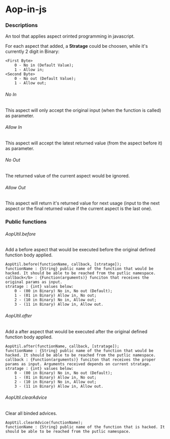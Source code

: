 Aop-in-js
=========

### Descriptions
An tool that applies aspect orinted programming in javascript.

For each aspect that added, a <b>Stratage</b> could be choosen, while it's currently 2 digit in Binary:

    <First Byte> 
        0 - No in (Default Value);
        1 - Allow in;
    <Second Byte> 
        0 - No out (Default Value);
        1 - Allow out;

###### No In

This aspect will only accept the original input (when the function is called) as parameter.

###### Allow In

This aspect will accept the latest returned value (from the aspect before it) as parameter.

###### No Out

The returned value of the current aspect would be ignored.

###### Allow Out

This aspect will return it's returned value for next usage (input to the next aspect or the final returned value if the current aspect is the last one).

### Public functions

###### AopUtil.before
Add a before aspect that would be executed before the original defined function body applied.
    
	AopUtil.before(functionName, callback, [stratage]);
    functionName : {String} public name of the function that would be hacked. It should be able to be reached from the putlic namespace.
    callback</b> : {Function(arguments)} funciton that receives the original params as input.
    stratage : {int} values below:
        0 - (00 in Binary) No in, No out (Default);
        1 - (01 in Binary) Allow in, No out;
        2 - (10 in Binary) No in, Allow out;
        3 - (11 in Binary) Allow in, Allow out.

###### AopUtil.after
Add a after aspect that would be executed after the original defined function body applied.
    
	AopUtil.after(functionName, callback, [stratage]);
    functionName : {String} public name of the function that would be hacked. It should be able to be reached from the putlic namespace.
    callback : {Function(arguments)} funciton that receives the proper params as input. Arguments received depends on current stratage.
    stratage : {int} values below:
        0 - (00 in Binary) No in, No out (Default);
        1 - (01 in Binary) Allow in, No out;
        2 - (10 in Binary) No in, Allow out;
        3 - (11 in Binary) Allow in, Allow out.

###### AopUtil.clearAdvice
Clear all binded advices.

    AopUtil.clearAdvice(functionName);
    functionName : {String} public name of the function that is hacked. It should be able to be reached from the putlic namespace.